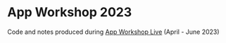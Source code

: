 # App Workshop 2023

Code and notes produced during [App Workshop Live](https://developers.urbit.org/courses/awl) (April - June 2023)